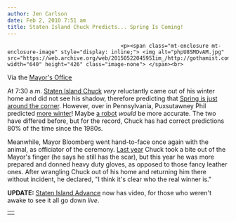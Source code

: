 ```yaml
---
author: Jen Carlson
date: Feb 2, 2010 7:51 am
title: Staten Island Chuck Predicts... Spring Is Coming!
---
```


	
										<p><span class="mt-enclosure mt-enclosure-image" style="display: inline;"> <img alt="phpU8SMDvAM.jpg" src="https://web.archive.org/web/20150522045951im_/http://gothamist.com/attachments/arts_jen/phpU8SMDvAM.jpg" width="640" height="426" class="image-none"> </span><br>
<span class="photo_caption">Via the <a href="https://web.archive.org/web/20150522045951/http://twitpic.com/1115wv">Mayor&apos;s Office</a></span></p>

<p>At 7:30 a.m. <a href="https://web.archive.org/web/20150522045951/http://gothamist.com/tags/statenislandchuck">Staten Island Chuck</a> <em>very</em> reluctantly came out of his winter home and did not see his shadow, therefore predicting that <a href="https://web.archive.org/web/20150522045951/http://www.silive.com/news/index.ssf/2010/02/staten_islands_famous_groundho.html">Spring is just around the corner</a>. However, over in Pennsylvania, Puxsutawney Phil predicted <a href="https://web.archive.org/web/20150522045951/http://www.cnn.com/2010/US/weather/02/02/groundhog.day/index.html">more winter</a>! Maybe <a href="https://web.archive.org/web/20150522045951/http://gothamist.com/2010/01/26/petas_plea_for_robotic_groundhogs.php">a robot</a> <em>would</em> be more accurate. The two have differed before, but for the record, Chuck has had correct predictions 80% of the time since the 1980s.</p>

<p>Meanwhile, Mayor Bloomberg went hand-to-face once again with the animal, as officiator of the ceremony. <a href="https://web.archive.org/web/20150522045951/http://gothamist.com/2009/02/02/mayor_bloomberg_vs_staten_island_ch.php">Last year</a> Chuck took a bite out of the Mayor&apos;s finger (he says he still has the scar), but this year he was more prepared and donned heavy duty gloves, as opposed to those fancy leather ones. After wrangling Chuck out of his home and returning him there without incident, he declared, &quot;I think it&apos;s clear who the real winner is.&quot;</p>

<p><strong>UPDATE:</strong> <a href="https://web.archive.org/web/20150522045951/http://videos.silive.com/staten-island-advance/2010/02/groundhog_day_prediction_video.html">Staten Island Advance</a> now has video, for those who weren&apos;t awake to see it all go down <em>live</em>.</p>

<center><table style="border:0px; padding:0px;"><tbody><tr><td><script type="text/javascript" src="https://web.archive.org/web/20150522045951js_/http://tribeca.vidavee.com/advance/trh/embedAsset.js?width=470.0&amp;height=264.0&amp;wmode=transparent&amp;skin=v3AdvInt_siLive.swf&amp;dockey=B3528DBCAD414E54BA5FD0E549D8E280&amp;"></script></td></tr></tbody></table></center>					
										
									
				